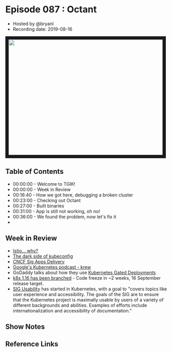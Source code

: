 # Episode 087 : Octant

- Hosted by @bryanl
- Recording date: 2019-08-16

<!--- Thumbnailed embed of the video, n8Xo_ghCIOSY is the video id from the youtube url --->

<a href="https://www.youtube.com/watch?v=4OQ_2hTyNrI
" target="_blank"><img src="http://img.youtube.com/vi/4OQ_2hTyNrI/hqdefault.jpg" width="480" height="360" border="10" /></a>

## Table of Contents

- 00:00:00 - Welcome to TGIK!
- 00:00:00 - Week in Review
- 00:16:40 - How we got here, debugging a broken cluster
- 00:23:00 - Checking out Octant
- 00:27:00 - Built binaries
- 00:31:00 - App is still not working, oh no!
- 00:36:00 - We found the problem, now let's fix it
- 

## Week in Review

- [Istio... why?](https://www.reddit.com/r/kubernetes/comments/cqrw10/istio_why/)
- [The dark side of kubeconfig](https://banzaicloud.com/blog/kubeconfig-security/)
- [CNCF Sig Apps Delivery](https://docs.google.com/document/d/1PpHh9D1rE7efR4mX_ClQC1V_piCiP5KMgCpbJp3zMDw/edit#)
- [Google's Kubernetes podcast - krew](https://kubernetespodcast.com/episode/066-kubectl-plugins-and-krew/)
- GoDaddy talks about how they use [Kubernetes Gated Deployments](https://www.godaddy.com/engineering/2019/08/13/kubernetes-gated-deployments/)
- [k8s 1.16 has been branched](https://groups.google.com/forum/#!topic/kubernetes-dev/ryTU90VWDfA) - Code freeze in ~2 weeks, 16 September release target. 
- [SIG Usability](https://github.com/kubernetes/community/tree/master/sig-usability) has started in Kubernetes, with a goal to "covers topics like user experience and accessibility. The goals of the SIG are to ensure that the Kubernetes project is maximally usable by users of a variety of different backgrounds and abilities. Examples of efforts include internationalization and accessibility of documentation."

## Show Notes


## Reference Links
